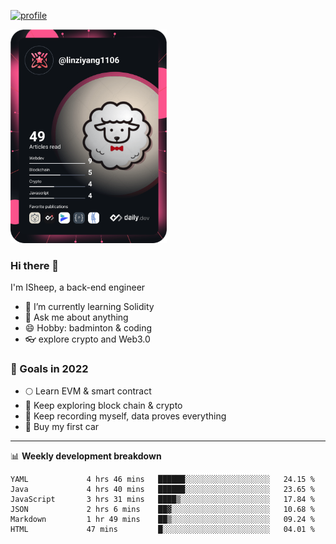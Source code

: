 [![profile](http://img.codelin.xyz/hello-im-isheep.svg)](https://www.calligrapher.ai/)

<a href="https://app.daily.dev/linziyang1106"><img src="/devcard.png" width="250" alt="ISheep's Dev Card"/></a>

### Hi there 🐏

I'm ISheep, a back-end engineer

- 🔭 I’m currently learning Solidity
- 💬 Ask me about anything
- 😄 Hobby: badminton & coding
- 👓 explore crypto and Web3.0

### 🚀 Goals in 2022
+ 🌕 Learn EVM & smart contract
+ 🤔 Keep exploring block chain & crypto
+ 🐏 Keep recording myself, data proves everything
+ 🚗 Buy my first car

-------

📊 **Weekly development breakdown**
<!--START_SECTION:waka-->

```text
YAML             4 hrs 46 mins   ██████░░░░░░░░░░░░░░░░░░░   24.15 %
Java             4 hrs 40 mins   ██████░░░░░░░░░░░░░░░░░░░   23.65 %
JavaScript       3 hrs 31 mins   ████▒░░░░░░░░░░░░░░░░░░░░   17.84 %
JSON             2 hrs 6 mins    ██▓░░░░░░░░░░░░░░░░░░░░░░   10.68 %
Markdown         1 hr 49 mins    ██▒░░░░░░░░░░░░░░░░░░░░░░   09.24 %
HTML             47 mins         █░░░░░░░░░░░░░░░░░░░░░░░░   04.01 %
```

<!--END_SECTION:waka-->
